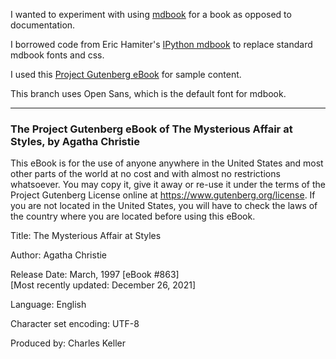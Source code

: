 I wanted to experiment with  using [mdbook](https://github.com/rust-lang/mdBook)
for a book as opposed to documentation.

I borrowed code from Eric Hamiter's [IPython mdbook](https://github.com/ehamiter/ipython-book)
to replace standard mdbook fonts and css.

I used this [Project Gutenberg eBook](https://www.gutenberg.org/ebooks/863)
for sample content.

This branch uses Open Sans, which is the default font for mdbook.

---

### The Project Gutenberg eBook of The Mysterious Affair at Styles, by Agatha Christie

This eBook is for the use of anyone anywhere in the United States
and most other parts of the world at no cost and with almost no
restrictions whatsoever. You may copy it, give it away or re-use
it under the terms of the Project Gutenberg License online at
<https://www.gutenberg.org/license>. If you are not located in the
United States, you will have to check the laws of the country where
you are located before using this eBook.

Title: The Mysterious Affair at Styles

Author: Agatha Christie

Release Date: March, 1997 [eBook #863]  
[Most recently updated: December 26, 2021]

Language: English

Character set encoding: UTF-8

Produced by: Charles Keller
